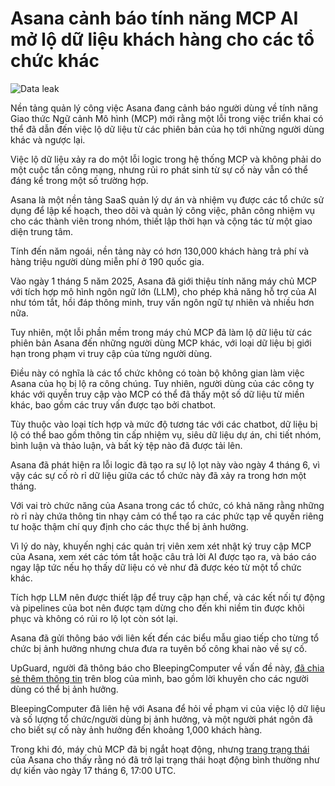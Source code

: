 # Asana cảnh báo tính năng MCP AI mở lộ dữ liệu khách hàng cho các tổ chức khác

![Data leak](https://www.bleepstatic.com/content/hl-images/2024/08/16/data-leak.jpg)

Nền tảng quản lý công việc Asana đang cảnh báo người dùng về tính năng Giao thức Ngữ cảnh Mô hình (MCP) mới rằng một lỗi trong việc triển khai có thể đã dẫn đến việc lộ dữ liệu từ các phiên bản của họ tới những người dùng khác và ngược lại.

Việc lộ dữ liệu xảy ra do một lỗi logic trong hệ thống MCP và không phải do một cuộc tấn công mạng, nhưng rủi ro phát sinh từ sự cố này vẫn có thể đáng kể trong một số trường hợp.

Asana là một nền tảng SaaS quản lý dự án và nhiệm vụ được các tổ chức sử dụng để lập kế hoạch, theo dõi và quản lý công việc, phân công nhiệm vụ cho các thành viên trong nhóm, thiết lập thời hạn và cộng tác từ một giao diện trung tâm.

Tính đến năm ngoái, nền tảng này có hơn 130,000 khách hàng trả phí và hàng triệu người dùng miễn phí ở 190 quốc gia.

Vào ngày 1 tháng 5 năm 2025, Asana đã giới thiệu tính năng máy chủ MCP với tích hợp mô hình ngôn ngữ lớn (LLM), cho phép khả năng hỗ trợ của AI như tóm tắt, hồi đáp thông minh, truy vấn ngôn ngữ tự nhiên và nhiều hơn nữa.

Tuy nhiên, một lỗi phần mềm trong máy chủ MCP đã làm lộ dữ liệu từ các phiên bản Asana đến những người dùng MCP khác, với loại dữ liệu bị giới hạn trong phạm vi truy cập của từng người dùng.

Điều này có nghĩa là các tổ chức không có toàn bộ không gian làm việc Asana của họ bị lộ ra công chúng. Tuy nhiên, người dùng của các công ty khác với quyền truy cập vào MCP có thể đã thấy một số dữ liệu từ miền khác, bao gồm các truy vấn được tạo bởi chatbot.

Tùy thuộc vào loại tích hợp và mức độ tương tác với các chatbot, dữ liệu bị lộ có thể bao gồm thông tin cấp nhiệm vụ, siêu dữ liệu dự án, chi tiết nhóm, bình luận và thảo luận, và bất kỳ tệp nào đã được tải lên.

Asana đã phát hiện ra lỗi logic đã tạo ra sự lộ lọt này vào ngày 4 tháng 6, vì vậy các sự cố rò rỉ dữ liệu giữa các tổ chức này đã xảy ra trong hơn một tháng.

Với vai trò chức năng của Asana trong các tổ chức, có khả năng rằng những rò rỉ này chứa thông tin nhạy cảm có thể tạo ra các phức tạp về quyền riêng tư hoặc thậm chí quy định cho các thực thể bị ảnh hưởng.

Vì lý do này, khuyến nghị các quản trị viên xem xét nhật ký truy cập MCP của Asana, xem xét các tóm tắt hoặc câu trả lời AI được tạo ra, và báo cáo ngay lập tức nếu họ thấy dữ liệu có vẻ như đã được kéo từ một tổ chức khác.

Tích hợp LLM nên được thiết lập để truy cập hạn chế, và các kết nối tự động và pipelines của bot nên được tạm dừng cho đến khi niềm tin được khôi phục và không có rủi ro lộ lọt còn sót lại.

Asana đã gửi thông báo với liên kết đến các biểu mẫu giao tiếp cho từng tổ chức bị ảnh hưởng nhưng chưa đưa ra tuyên bố công khai nào về sự cố.

UpGuard, người đã thông báo cho BleepingComputer về vấn đề này, [đã chia sẻ thêm thông tin](https://www.upguard.com/blog/asana-discloses-data-exposure-bug-in-mcp-server) trên blog của mình, bao gồm lời khuyên cho các người dùng có thể bị ảnh hưởng.

BleepingComputer đã liên hệ với Asana để hỏi về phạm vi của việc lộ dữ liệu và số lượng tổ chức/người dùng bị ảnh hưởng, và một người phát ngôn đã cho biết sự cố này ảnh hưởng đến khoảng 1,000 khách hàng.

Trong khi đó, máy chủ MCP đã bị ngắt hoạt động, nhưng [trang trạng thái](https://status.asana.com/) của Asana cho thấy rằng nó đã trở lại trạng thái hoạt động bình thường như dự kiến vào ngày 17 tháng 6, 17:00 UTC.